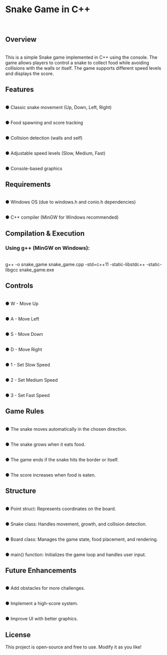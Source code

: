 <h1>Snake Game in C++</h1>
<br>

<h2>Overview</h2>

<br>This is a simple Snake game implemented in C++ using the console. The game allows players to control a snake to collect food while avoiding collisions with the walls or itself. The game supports different speed levels and displays the score.

<h2>Features</h2>

<br>● Classic snake movement (Up, Down, Left, Right)

<br>● Food spawning and score tracking

<br>● Collision detection (walls and self)

<br>● Adjustable speed levels (Slow, Medium, Fast)

<br>● Console-based graphics

<h2>Requirements</h2>

<br>● Windows OS (due to windows.h and conio.h dependencies)

<br>● C++ compiler (MinGW for Windows recommended)

<h2>Compilation & Execution</h2>

<h3>Using g++ (MinGW on Windows):</h3>

 <br>g++ -o snake_game snake_game.cpp -std=c++11 -static-libstdc++ -static-libgcc
 snake_game.exe

<h2>Controls</h2>

<br>● W - Move Up

<br>● A - Move Left

<br>● S - Move Down

<br>● D - Move Right

<br>● 1 - Set Slow Speed

<br>● 2 - Set Medium Speed

<br>● 3 - Set Fast Speed

<h2>Game Rules</h2>

<br>● The snake moves automatically in the chosen direction.

<br>● The snake grows when it eats food.

<br>● The game ends if the snake hits the border or itself.

<br>● The score increases when food is eaten.

<h2>Structure</h2>

<br>● Point struct: Represents coordinates on the board.

<br>● Snake class: Handles movement, growth, and collision detection.

<br>● Board class: Manages the game state, food placement, and rendering.

<br>● main() function: Initializes the game loop and handles user input.

<h2>Future Enhancements</h2>

<br>● Add obstacles for more challenges.

<br>● Implement a high-score system.

<br>● Improve UI with better graphics.

<h2>License</h2>

This project is open-source and free to use. Modify it as you like!
